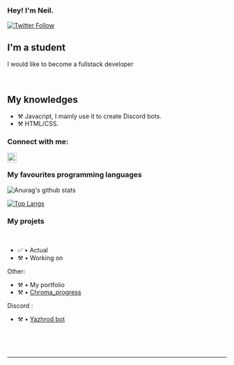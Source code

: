 ### Hey! I'm Neil.

[![Twitter Follow](https://img.shields.io/twitter/follow/Pablo1610_?color=1DA1F2&logo=twitter&style=for-the-badge)](https://twitter.com/NSpeedcubing)

## I'm a student
 
I would like to become a fullstack developer
  
<br />

## My knowledges

- ⚒️ Javacript, I mainly use it to create Discord bots.
- ⚒️ HTML/CSS.

### Connect with me:

[<img align="left" alt="My discord" width="22px" src="https://cdn.jsdelivr.net/npm/simple-icons@v3/icons/discord.svg" />][discord]

<br />

### My favourites programming languages


![Anurag's github stats](https://github-readme-stats.vercel.app/api?username=PABLO-1610&count_private=true&show_icons=true?theme=buefy)
<br />

[![Top Langs](https://github-readme-stats.vercel.app/api/top-langs/?username=PABLO-1610)](https://github.com/anuraghazra/github-readme-stats)

### My projets

<br />

<!--START_SECTION:activity-->
- ✅ • Actual
- ⚒️ • Working on

Other:
- ⚒️ • My portfolio
- ⚒️ • [Chroma_progress](https://github.com/ChromaTechFR/ProgressBar)


Discord :
- ⚒️ • [Yazhrod bot](https://discord.com/oauth2/authorize?client_id=600657757825269760&permissions=0&scope=bot)

<!--END_SECTION:activity-->


<br />

<br />
<br />

---

[discord]: https://discord.gg/MvKD9Az
